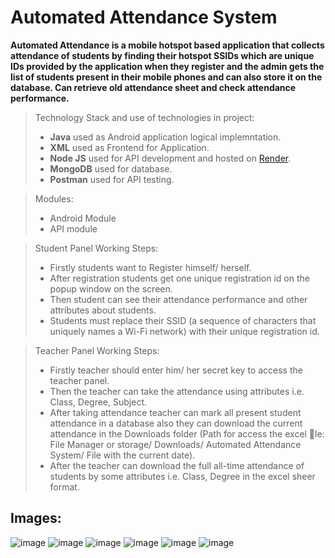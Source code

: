 # Automated Attendance System

**Automated Attendance is a mobile hotspot based application that collects attendance of students by finding their hotspot SSIDs which are unique IDs provided by the application when they register and the admin gets the list of students present in their mobile phones and can also store it on the database. Can retrieve old attendance sheet and check attendance performance.**

> Technology Stack and use of technologies in project:
> * **Java** used as Android application logical implemntation.
> * **XML** used as Frontend for Application.
> * **Node JS** used for API development and hosted on [Render](https://render.com/).
> * **MongoDB** used for database.
> * **Postman** used for API testing.

> Modules:
> * Android Module
> * API module

> Student Panel Working Steps:
> * Firstly students want to Register himself/ herself.
> * After registration students get one unique registration id on the popup window on the screen.
> * Then student can see their attendance performance and other attributes about students.
> * Students must replace their SSID (a sequence of characters that uniquely names a Wi-Fi network) with their unique registration id.

> Teacher Panel Working Steps:
> * Firstly teacher should enter him/ her secret key to access the teacher panel.
> * Then the teacher can take the attendance using attributes i.e. Class, Degree, Subject.
> * After taking attendance teacher can mark all present student attendance in a database also they can download the current attendance in the Downloads folder (Path for access the excel le: File Manager or storage/ Downloads/ Automated Attendance System/ File with the current date).
> * After the teacher can download the full all-time attendance of students by some attributes i.e. Class, Degree in the excel sheer format.


## Images:

![image](https://github.com/Aadityapburujwale/Automated-Attendance-System-App/assets/75904396/02f2fae7-3d7a-4337-888d-2ad524d8c199)
![image](https://github.com/Aadityapburujwale/Automated-Attendance-System-App/assets/75904396/aa88eca8-5df0-4989-bf21-5d91d230290d)
![image](https://github.com/Aadityapburujwale/Automated-Attendance-System-App/assets/75904396/057557d6-993c-4ad6-880e-ef2478939443)
![image](https://github.com/Aadityapburujwale/Automated-Attendance-System-App/assets/75904396/e9d2390f-277f-43c4-b92a-6dfbc56142ea)
![image](https://github.com/Aadityapburujwale/Automated-Attendance-System-App/assets/75904396/e8912442-2f64-4be3-8c32-70f15c74f5b2)
![image](https://github.com/Aadityapburujwale/Automated-Attendance-System-App/assets/75904396/9c9c258b-1c14-4a5a-9a31-eeb5a031c620)







